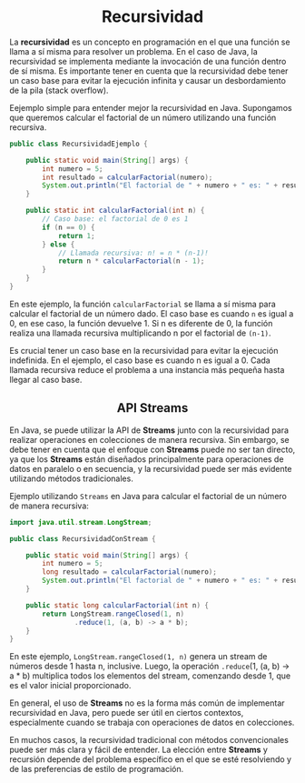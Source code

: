 <h1 align="center">Recursividad</h1>
<p>La <b>recursividad</b> es un concepto en programación en el que una función se llama a sí misma para resolver un problema. En el caso de Java, la recursividad se implementa mediante la invocación de una función dentro de sí misma. Es importante tener en cuenta que la recursividad debe tener un caso base para evitar la ejecución infinita y causar un desbordamiento de la pila (stack overflow).</p>
<p>Eejemplo simple para entender mejor la recursividad en Java. Supongamos que queremos calcular el factorial de un número utilizando una función recursiva.</p>

```java
public class RecursividadEjemplo {

    public static void main(String[] args) {
        int numero = 5;
        int resultado = calcularFactorial(numero);
        System.out.println("El factorial de " + numero + " es: " + resultado);
    }

    public static int calcularFactorial(int n) {
        // Caso base: el factorial de 0 es 1
        if (n == 0) {
            return 1;
        } else {
            // Llamada recursiva: n! = n * (n-1)!
            return n * calcularFactorial(n - 1);
        }
    }
}
```
En este ejemplo, la función `calcularFactorial` se llama a sí misma para calcular el factorial de un número dado. El caso base es cuando `n` es igual a 0, en ese caso, la función devuelve 1. Si n es diferente de 0, la función realiza una llamada recursiva multiplicando n por el factorial de `(n-1)`.
<p>Es crucial tener un caso base en la recursividad para evitar la ejecución indefinida. En el ejemplo, el caso base es cuando n es igual a 0. Cada llamada recursiva reduce el problema a una instancia más pequeña hasta llegar al caso base.</p>

<h2 align="center">API Streams</h2>
<p>En Java, se puede utilizar la API de <b>Streams</b> junto con la recursividad para realizar operaciones en colecciones de manera recursiva. Sin embargo, se debe tener en cuenta que el enfoque con <b>Streams</b> puede no ser tan directo, ya que los <b>Streams</b> están diseñados principalmente para operaciones de datos en paralelo o en secuencia, y la recursividad puede ser más evidente utilizando métodos tradicionales.</p>

Ejemplo utilizando `Streams` en Java para calcular el factorial de un número de manera recursiva:
```java
import java.util.stream.LongStream;

public class RecursividadConStream {

    public static void main(String[] args) {
        int numero = 5;
        long resultado = calcularFactorial(numero);
        System.out.println("El factorial de " + numero + " es: " + resultado);
    }

    public static long calcularFactorial(int n) {
        return LongStream.rangeClosed(1, n)
                .reduce(1, (a, b) -> a * b);
    }
}
```
En este ejemplo, `LongStream.rangeClosed(1, n)` genera un stream de números desde 1 hasta n, inclusive. Luego, la operación `.reduce`(1, (a, b) -> a * b) multiplica todos los elementos del stream, comenzando desde 1, que es el valor inicial proporcionado.
<p> En general, el uso de <b>Streams</b> no es la forma más común de implementar recursividad en Java, pero puede ser útil en ciertos contextos, especialmente cuando se trabaja con operaciones de datos en colecciones.</p>
<p>En muchos casos, la recursividad tradicional con métodos convencionales puede ser más clara y fácil de entender. La elección entre <b>Streams</b> y recursión depende del problema específico en el que se esté resolviendo y de las preferencias de estilo de programación.</p>
